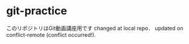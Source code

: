 # git-practice
このリポジトリはGit動画講座用です
changed at local repo．
updated on conflict-remote (conflict occurred!).
